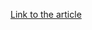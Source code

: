 [Link to the article](https://www.mcafee.com/blogs/other-blogs/mcafee-labs/how-to-stop-the-popups/)
